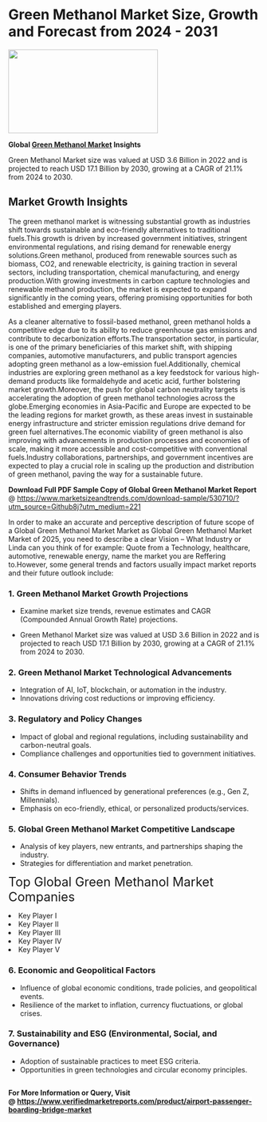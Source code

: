 <H1>Green Methanol Market Size, Growth and Forecast from 2024 - 2031</H1><img class="aligncenter size-medium wp-image-584254" src="https://thirdeyenews.in/wp-content/uploads/2024/09/Global-Market-Research-300x168.jpeg" alt="" width="300" height="168" /><p><strong>Global&nbsp;<a href="https://www.marketsizeandtrends.com/download-sample/530710/?utm_source=Github8j?utm_medium=221">Green Methanol Market</a> Insights</strong></p><p>Green Methanol Market size was valued at USD 3.6 Billion in 2022 and is projected to reach USD 17.1 Billion by 2030, growing at a CAGR of 21.1% from 2024 to 2030.</p><p><h2>Market Growth Insights</h2> <p>The green methanol market is witnessing substantial growth as industries shift towards sustainable and eco-friendly alternatives to traditional fuels.This growth is driven by increased government initiatives, stringent environmental regulations, and rising demand for renewable energy solutions.Green methanol, produced from renewable sources such as biomass, CO2, and renewable electricity, is gaining traction in several sectors, including transportation, chemical manufacturing, and energy production.With growing investments in carbon capture technologies and renewable methanol production, the market is expected to expand significantly in the coming years, offering promising opportunities for both established and emerging players.</p> <p>As a cleaner alternative to fossil-based methanol, green methanol holds a competitive edge due to its ability to reduce greenhouse gas emissions and contribute to decarbonization efforts.The transportation sector, in particular, is one of the primary beneficiaries of this market shift, with shipping companies, automotive manufacturers, and public transport agencies adopting green methanol as a low-emission fuel.Additionally, chemical industries are exploring green methanol as a key feedstock for various high-demand products like formaldehyde and acetic acid, further bolstering market growth.Moreover, the push for global carbon neutrality targets is accelerating the adoption of green methanol technologies across the globe.Emerging economies in Asia-Pacific and Europe are expected to be the leading regions for market growth, as these areas invest in sustainable energy infrastructure and stricter emission regulations drive demand for green fuel alternatives.The economic viability of green methanol is also improving with advancements in production processes and economies of scale, making it more accessible and cost-competitive with conventional fuels.Industry collaborations, partnerships, and government incentives are expected to play a crucial role in scaling up the production and distribution of green methanol, paving the way for a sustainable future.<p><span class=""><strong>Download Full PDF Sample Copy of Global Green Methanol Market Report</strong> @ <a href="https://www.marketsizeandtrends.com/download-sample/530710/?utm_source=Github8j?utm_medium=221" target="_blank">https://www.marketsizeandtrends.com/download-sample/530710/?utm_source=Github8j?utm_medium=221</a></span></p><p>In order to make an accurate and perceptive description of future scope of a Global&nbsp;Green Methanol Market Market as Global&nbsp;Green Methanol Market Market of 2025, you need to describe a clear Vision &ndash; What Industry or Linda can you think of for example: Quote from a Technology, healthcare, automotive, renewable energy, name the market you are Reffering to.However, some general trends and factors usually impact market reports and their future outlook include:</p><h3>1.&nbsp;<strong>Green Methanol Market Growth Projections</strong></h3><ul><li>Examine market size trends, revenue estimates and CAGR (Compounded Annual Growth Rate) projections.</li><li><p>Green Methanol Market size was valued at USD 3.6 Billion in 2022 and is projected to reach USD 17.1 Billion by 2030, growing at a CAGR of 21.1% from 2024 to 2030.</p></li></ul><h3>2.&nbsp;<strong>Green Methanol Market Technological Advancements</strong></h3><ul><li>Integration of AI, IoT, blockchain, or automation in the industry.</li><li>Innovations driving cost reductions or improving efficiency.</li></ul><h3>3.&nbsp;<strong>Regulatory and Policy Changes</strong></h3><ul><li>Impact of global and regional regulations, including sustainability and carbon-neutral goals.</li><li>Compliance challenges and opportunities tied to government initiatives.</li></ul><h3>4.&nbsp;<strong>Consumer Behavior Trends</strong></h3><ul><li>Shifts in demand influenced by generational preferences (e.g., Gen Z, Millennials).</li><li>Emphasis on eco-friendly, ethical, or personalized products/services.</li></ul><h3>5.&nbsp;<strong>Global Green Methanol Market Competitive Landscape</strong></h3><ul><li>Analysis of key players, new entrants, and partnerships shaping the industry.</li><li>Strategies for differentiation and market penetration.</li></ul><p data-pm-slice="1 1 []"><span style="color: inherit; font-family: inherit; font-size: 25px;">Top Global Green Methanol Market Companies</span></p><div class="" data-test-id=""><p><li>Key Player I</li><li> Key Player II</li><li> Key Player III</li><li> Key Player IV</li><li> Key Player V</li></p></div><h3>6.&nbsp;<strong>Economic and Geopolitical Factors</strong></h3><ul><li>Influence of global economic conditions, trade policies, and geopolitical events.</li><li>Resilience of the market to inflation, currency fluctuations, or global crises.</li></ul><h3>7.&nbsp;<strong>Sustainability and ESG (Environmental, Social, and Governance)</strong></h3><ul><li>Adoption of sustainable practices to meet ESG criteria.</li><li>Opportunities in green technologies and circular economy principles.</li></ul><h2><strong style="font-size: 14px;">For More Information or Query, Visit @&nbsp;</strong><a style="background-color: #ffffff; font-size: 14px;" href="https://www.marketsizeandtrends.com/report/green-methanol-market/" target="_blank">https://www.verifiedmarketreports.com/product/airport-passenger-boarding-bridge-market</a></h2>